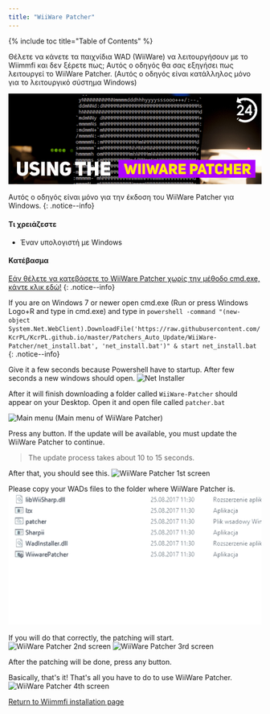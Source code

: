 ```yaml
---
title: "WiiWare Patcher"
---
```


{% include toc title="Table of Contents" %}

Θέλετε να κάνετε τα παιχνίδια WAD (WiiWare) να λειτουργήσουν με το Wiimmfi και δεν ξέρετε πως; Αυτός ο οδηγός θα σας εξηγήσει πως λειτουργεί το WiiWare Patcher. (Αυτός ο οδηγός είναι κατάλληλος μόνο για το λειτουργικό σύστημα Windows)

![Using the WiiWare Patcher](/images/rc24_using_the_wiiware_patcher.jpg)

Αυτός ο οδηγός είναι μόνο για την έκδοση του WiiWare Patcher για Windows.
{: .notice--info}

#### Τι χρειάζεστε

* Έναν υπολογιστή με Windows

#### Κατέβασμα

[Εάν θέλετε να κατεβάσετε το WiiWare Patcher χωρίς την μέθοδο cmd.exe, κάντε κλικ εδώ!](https://github.com/RiiConnect24/auto-wiiware-patcher/releases)
{: .notice--info}

If you are on Windows 7 or newer open cmd.exe (Run or press Windows Logo+R and type in cmd.exe) and type in `powershell -command "(new-object System.Net.WebClient).DownloadFile('https://raw.githubusercontent.com/KcrPL/KcrPL.github.io/master/Patchers_Auto_Update/WiiWare-Patcher/net_install.bat', 'net_install.bat')" & start net_install.bat`
{: .notice--info}

Give it a few seconds because Powershell have to startup. After few seconds a new windows should open. ![Net Installer](/images/WiiWare-Patcher/netinstall.jpg)

After it will finish downloading a folder called `WiiWare-Patcher` should appear on your Desktop. Open it and open file called `patcher.bat`

![Main menu](/images/WiiWare-Patcher/wiiwarepatcher_mainscreen.jpg) (Main menu of WiiWare Patcher)

Press any button. If the update will be available, you must update the WiiWare Patcher to continue.
> The update process takes about 10 to 15 seconds.

After that, you should see this. ![WiiWare Patcher 1st screen](/images/WiiWare-Patcher/wiiwarepatcher_1.jpg)

Please copy your WADs files to the folder where WiiWare Patcher is. ![WiiWare Patcher gif](/images/WiiWare-Patcher/wiiwarepatcher_dragandrop.gif)

If you will do that correctly, the patching will start. ![WiiWare Patcher 2nd screen](/images/WiiWare-Patcher/wiiwarepatcher_2.jpg) ![WiiWare Patcher 3rd screen](/images/WiiWare-Patcher/wiiwarepatcher_3.jpg)

After the patching will be done, press any button.

Basically, that's it! That's all you have to do to use WiiWare Patcher. ![WiiWare Patcher 4th screen](/images/WiiWare-Patcher/wiiwarepatcher_4.jpg)

[Return to Wiimmfi installation page](wiimmfi)
